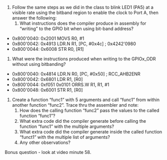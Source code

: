 1. Follow the same steps as we did in the class to blink LED1 (PA5) at a visible rate using the bitband region to enable the clock to Port A, then answer the following:
   1. What instructions does the compiler produce in assembly for “writing” to the GPIO bit
when using bit-band address?
  * 0x800'0040: 0x2001         MOVS      R0, #1
  * 0x800'0042: 0x4913         LDR.N     R1, [PC, #0x4c]         ; 0x4242'0980
  * 0x800'0044: 0x6008         STR       R0, [R1]
   1. What were the instructions produced when writing to the GPIOx_ODR without using bitbanding?
  * 0x800'0040: 0x4814         LDR.N     R0, [PC, #0x50]         ; RCC_AHB2ENR
  * 0x800'0042: 0x6801         LDR       R1, [R0]
  * 0x800'0044: 0xf051 0x0101  ORRS.W    R1, R1, #1
  * 0x800'0048: 0x6001         STR       R1, [R0]
1. Create a function “func1” with 5 arguments and call “func1” from within another function
“func2”. Trace thru the assembler and note:
   1. How does the calling function “func2” pass the values to the called function “func1”?
   1. What extra code did the compiler generate before calling the function “func1” with the
multiple arguments?
   1. What extra code did the compiler generate inside the called function “funct1” with the
multiple list of arguments?
   1. Any other observations?
   
Bonus question - look at video minute 58.
